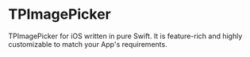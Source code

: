 # TPImagePicker
TPImagePicker for iOS written in pure Swift. It is feature-rich and highly customizable to match your App's requirements.
